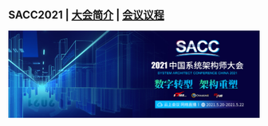 ## SACC2021 | [大会简介](https://sacc.it168.com/202105/) | [会议议程](https://sacc.it168.com/202105/yicheng.html)

![](doc/images/banner.jpeg)
